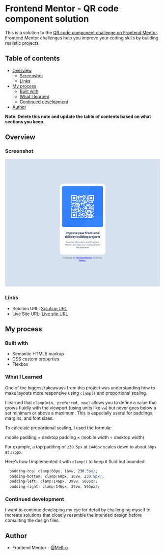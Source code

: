 # Frontend Mentor - QR code component solution

This is a solution to the [QR code component challenge on Frontend Mentor](https://www.frontendmentor.io/challenges/qr-code-component-iux_sIO_H). Frontend Mentor challenges help you improve your coding skills by building realistic projects. 

## Table of contents

- [Overview](#overview)
  - [Screenshot](#screenshot)
  - [Links](#links)
- [My process](#my-process)
  - [Built with](#built-with)
  - [What I learned](#what-i-learned)
  - [Continued development](#continued-development)
- [Author](#author)

**Note: Delete this note and update the table of contents based on what sections you keep.**

## Overview

### Screenshot

![QR code component](./screenshot.png)

### Links

- Solution URL: [Solution URL](https://www.frontendmentor.io/solutions/qr-code-component-HPEipgNyxb)
- Live Site URL: [Live site URL](https://mell-o.github.io/qr-code-component-main/)

## My process

### Built with

- Semantic HTML5 markup
- CSS custom properties
- Flexbox

### What I Learned

One of the biggest takeaways from this project was understanding how to make layouts more responsive using `clamp()` and proportional scaling.

I learned that `clamp(min, preferred, max)` allows you to define a value that grows fluidly with the viewport (using units like `vw`) but never goes below a set minimum or above a maximum. This is especially useful for paddings, margins, and font sizes.

To calculate proportional scaling, I used the formula:

mobile padding = desktop padding × (mobile width ÷ desktop width)

For example, a top padding of `230.5px` at `1440px` scales down to about `60px` at `375px`.

Here’s how I implemented it with `clamp()` to keep it fluid but bounded:

```css
  padding-top: clamp(60px, 16vw, 230.5px);
  padding-bottom: clamp(60px, 16vw, 230.5px);
  padding-left: clamp(146px, 39vw, 560px);
  padding-right: clamp(146px, 39vw, 560px);
```

### Continued development

I want to continue developing my eye for detail by challenging myself to recreate solutions that closely resemble the intended design before consulting the design files.


## Author

- Frontend Mentor - [@Mell-o](https://www.frontendmentor.io/profile/Mell-o)
